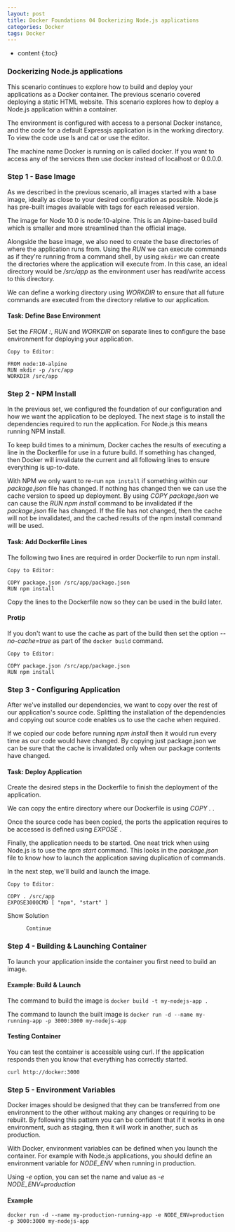 ```yaml
---
layout: post
title: Docker Foundations 04 Dockerizing Node.js applications 
categories: Docker
tags: Docker
---
```


* content
{:toc}


### Dockerizing Node.js applications

This scenario continues to explore how to build and deploy your applications as a Docker container. The previous scenario covered deploying a static HTML website. This scenario explores how to deploy a Node.js application within a container.

The environment is configured with access to a personal Docker instance, and the code for a default Expressjs application is in the working directory. To view the code use ls and cat <filename> or use the editor.

The machine name Docker is running on is called docker. If you want to access any of the services then use docker instead of localhost or 0.0.0.0.

### Step 1 - Base Image

As we described in the previous scenario, all images started 
with a base image, ideally as close to your desired configuration as 
possible. Node.js has pre-built images available with tags for each 
released version.

The image for Node 10.0 is node:10-alpine. This is an Alpine-based 
build which is smaller and more streamlined than the official image.

Alongside the base image, we also need to create the base directories of where the application runs from. Using the *RUN <command>* we can execute commands as if they're running from a command shell, by using `mkdir` we can create the directories where the application will execute from. In this case, an ideal directory would be */src/app* as the environment user has read/write access to this directory.

We can define a working directory using *WORKDIR <directory>* to ensure that all future commands are executed from the directory relative to our application.

#### Task: Define Base Environment

Set the *FROM <image>:<tag>*, *RUN <command>* and *WORKDIR <directory>* on separate lines to configure the base environment for deploying your application.

    Copy to Editor:
    
    FROM node:10-alpine
    RUN mkdir -p /src/app
    WORKDIR /src/app
    


        

### Step 2 - NPM Install

In the previous set, we configured the foundation of our 
configuration and how we want the application to be deployed. The next 
stage is to install the dependencies required to run the application. 
For Node.js this means running NPM install.

To keep build times to a minimum, Docker caches the results of 
executing a line in the Dockerfile for use in a future build. If 
something has changed, then Docker will invalidate the current and all 
following lines to ensure everything is up-to-date.

With NPM we only want to re-run `npm install` if something within our *package.json* file has changed. If nothing has changed then we can use the cache version to speed up deployment. By using *COPY package.json <dest>* we can cause the *RUN npm install* command to be invalidated if the *package.json*
 file has changed. If the file has not changed, then the cache will not 
be invalidated, and the cached results of the npm install command will 
be used.

#### Task: Add Dockerfile Lines

The following two lines are required in order Dockerfile to run npm install.

    Copy to Editor:
    
    COPY package.json /src/app/package.json
    RUN npm install
    

Copy the lines to the Dockerfile now so they can be used in the build later.

#### Protip

If you don't want to use the cache as part of the build then set the option *--no-cache=true* as part of the `docker build` command.

    Copy to Editor:
    
    COPY package.json /src/app/package.json
    RUN npm install
    


### Step 3 - Configuring Application

After we've installed our dependencies, we want to copy over 
the rest of our application's source code. Splitting the installation of
 the dependencies and copying out source code enables us to use the 
cache when required.

If we copied our code before running *npm install* then it 
would run every time as our code would have changed. By copying just 
package.json we can be sure that the cache is invalidated only when our 
package contents have changed.

#### Task: Deploy Application

Create the desired steps in the Dockerfile to finish the deployment of the application.

We can copy the entire directory where our Dockerfile is using *COPY . <dest dir>*.

Once the source code has been copied, the ports the application requires to be accessed is defined using *EXPOSE <port>*.

Finally, the application needs to be started. One neat trick when using Node.js is to use the *npm start* command. This looks in the *package.json* file to know how to launch the application saving duplication of commands.

In the next step, we'll build and launch the image.

    Copy to Editor:
    
    COPY . /src/app
    EXPOSE3000CMD [ "npm", "start" ]
    

Show Solution
        
          Continue
        

### Step 4 - Building & Launching Container

To launch your application inside the container you first need to build an image.

#### Example: Build & Launch

The command to build the image is `docker build -t my-nodejs-app .`

The command to launch the built image is `docker run -d --name my-running-app -p 3000:3000 my-nodejs-app`

#### Testing Container

You can test the container is accessible using curl. If the 
application responds then you know that everything has correctly 
started.

`curl http://docker:3000`


        

### Step 5 - Environment Variables

Docker images should be designed that they can be transferred 
from one environment to the other without making any changes or 
requiring to be rebuilt. By following this pattern you can be confident 
that if it works in one environment, such as staging, then it will work 
in another, such as production.

With Docker, environment variables can be defined when you launch the
 container. For example with Node.js applications, you should define an 
environment variable for *NODE_ENV* when running in production.  

Using *-e* option, you can set the name and value as *-e NODE_ENV=production*

#### Example

`docker run -d --name my-production-running-app -e NODE_ENV=production -p 3000:3000 my-nodejs-app`

